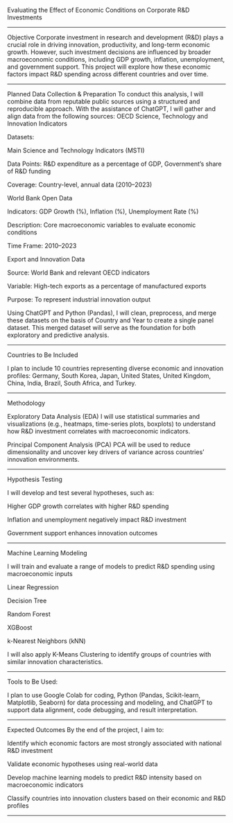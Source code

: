 Evaluating the Effect of Economic Conditions on Corporate R&D Investments

---------------------------------------------------------------------------------------------------------

Objective
Corporate investment in research and development (R&D) plays a crucial role in driving innovation, productivity, and long-term economic growth. However, such investment decisions are influenced by broader macroeconomic conditions, including GDP growth, inflation, unemployment, and government support. This project will explore how these economic factors impact R&D spending across different countries and over time.

---------------------------------------------------------------------------------------------------------

Planned Data Collection & Preparation
To conduct this analysis, I will combine data from reputable public sources using a structured and reproducible approach. With the assistance of ChatGPT, I will gather and align data from the following sources:
OECD Science, Technology and Innovation Indicators


Datasets: 

Main Science and Technology Indicators (MSTI)


Data Points: R&D expenditure as a percentage of GDP, Government’s share of R&D funding


Coverage: Country-level, annual data (2010–2023)


World Bank Open Data


Indicators: GDP Growth (%), Inflation (%), Unemployment Rate (%)


Description: Core macroeconomic variables to evaluate economic conditions


Time Frame: 2010–2023


Export and Innovation Data


Source: World Bank and relevant OECD indicators


Variable: High-tech exports as a percentage of manufactured exports


Purpose: To represent industrial innovation output


Using ChatGPT and Python (Pandas), I will clean, preprocess, and merge these datasets on the basis of Country and Year to create a single panel dataset. This merged dataset will serve as the foundation for both exploratory and predictive analysis.

---------------------------------------------------------------------------------------------------------

Countries to Be Included

I plan to include 10 countries representing diverse economic and innovation profiles:
 Germany, South Korea, Japan, United States, United Kingdom, China, India, Brazil, South Africa, and Turkey.
 
---------------------------------------------------------------------------------------------------------

Methodology

Exploratory Data Analysis (EDA)
 I will use statistical summaries and visualizations (e.g., heatmaps, time-series plots, boxplots) to understand how R&D investment correlates with macroeconomic indicators.


Principal Component Analysis (PCA)
 PCA will be used to reduce dimensionality and uncover key drivers of variance across countries’ innovation environments.

---------------------------------------------------------------------------------------------------------


Hypothesis Testing

 I will develop and test several hypotheses, such as:


Higher GDP growth correlates with higher R&D spending


Inflation and unemployment negatively impact R&D investment


Government support enhances innovation outcomes

---------------------------------------------------------------------------------------------------------

Machine Learning Modeling

 I will train and evaluate a range of models to predict R&D spending using macroeconomic inputs


Linear Regression


Decision Tree


Random Forest


XGBoost


k-Nearest Neighbors (kNN)

 I will also apply K-Means Clustering to identify groups of countries with similar innovation characteristics.

---------------------------------------------------------------------------------------------------------

Tools to Be Used:

I plan to use Google Colab for coding, Python (Pandas, Scikit-learn, Matplotlib, Seaborn) for data processing and modeling, and ChatGPT to support data alignment, code debugging, and result interpretation.

---------------------------------------------------------------------------------------------------------

Expected Outcomes
By the end of the project, I aim to:

Identify which economic factors are most strongly associated with national R&D investment


Validate economic hypotheses using real-world data


Develop machine learning models to predict R&D intensity based on macroeconomic indicators


Classify countries into innovation clusters based on their economic and R&D profiles

---------------------------------------------------------------------------------------------------------


